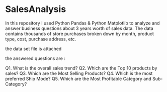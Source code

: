 # SalesAnalysis
In this repository I used Python Pandas &amp; Python Matplotlib to analyze and answer business questions about 3 years worth of sales data.
The data contains thousands of store purchases broken down by month, product type, cost, purchase address, etc.

the data set file is attached 


the answered questions are  : 


Q1. What is the overall sales trend? 
Q2. Which are the Top 10 products by sales?
Q3. Which are the Most Selling Products?
Q4. Which is the most preferred Ship Mode?
Q5. Which are the Most Profitable Category and Sub-Category?



